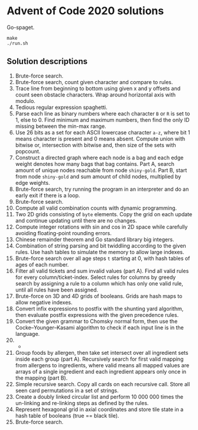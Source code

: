 # Advent of Code 2020 solutions

Go-spaget.

```
make
./run.sh
```

## Solution descriptions

1. Brute-force search.
2. Brute-force search, count given character and compare to rules.
3. Trace line from beginning to bottom using given x and y offsets and count seen obstacle characters. Wrap around horizontal axis with modulo.
4. Tedious regular expression spaghetti.
5. Parse each line as binary numbers where each character `B` or `R` is set to 1, else to 0.
Find minimum and maximum numbers, then find the only ID missing between the min-max range.
6. Use 26 bits as a set for each ASCII lowercase character `a-z`, where bit 1 means character is present and 0 means absent. Compute union with bitwise or, intersection with bitwise and, then size of the sets with popcount.
7. Construct a directed graph where each node is a bag and each edge weight denotes how many bags that bag contains. Part A, search amount of unique nodes reachable from node `shiny-gold`. Part B, start from node `shiny-gold` and sum amount of child nodes, multiplied by edge weights.
8. Brute-force search, try running the program in an interpreter and do an early exit if there is a loop.
9. Brute-force search.
10. Compute all valid combination counts with dynamic programming.
11. Two 2D grids consisting of `byte` elements. Copy the grid on each update and continue updating until there are no changes.
12. Compute integer rotations with sin and cos in 2D space while carefully avoiding floating-point rounding errors.
13. Chinese remainder theorem and Go standard library big integers.
14. Combination of string parsing and bit twiddling according to the given rules. Use hash tables to simulate the memory to allow large indexes.
15. Brute-force search over all age steps `t` starting at 0, with hash tables of ages of each number.
16. Filter all valid tickets and sum invalid values (part A). Find all valid rules for every column/ticket-index. Select rules for columns by greedy search by assigning a rule to a column which has only one valid rule, until all rules have been assigned.
17. Brute-force on 3D and 4D grids of booleans. Grids are hash maps to allow negative indexes.
18. Convert infix expressions to postfix with the shunting yard algorithm, then evaluate postfix expressions with the given precedence rules.
19. Convert the given grammar to Chomsky normal form, then use the Cocke–Younger–Kasami algorithm to check if each input line is in the language.
20. -
21. Group foods by allergen, then take set intersect over all ingredient sets inside each group (part A). Recursively search for first valid mapping from allergens to ingredients, where valid means all mapped values are arrays of a single ingredient and each ingredient appears only once in the mapping (part B).
22. Simple recursive search. Copy all cards on each recursive call. Store all seen card permutations in a set of strings.
23. Create a doubly linked circular list and perform 10 000 000 times the un-linking and re-linking steps as defined by the rules.
24. Represent hexagonal grid in axial coordinates and store tile state in a hash table of booleans (true == black tile).
25. Brute-force search.
